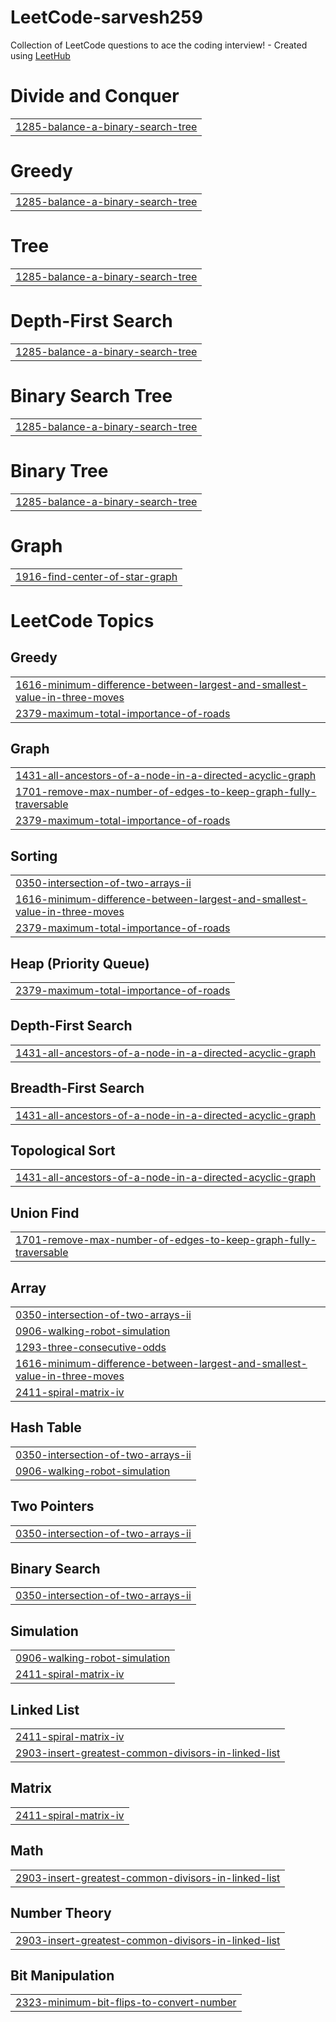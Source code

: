 # LeetCode-sarvesh259
Collection of LeetCode questions to ace the coding interview! - Created using [LeetHub](https://github.com/QasimWani/LeetHub)


# Divide and Conquer
|  |
| ------- |
| [1285-balance-a-binary-search-tree](https://github.com/sarvesh259/LeetCode-sarvesh259/tree/master/1285-balance-a-binary-search-tree) |
# Greedy
|  |
| ------- |
| [1285-balance-a-binary-search-tree](https://github.com/sarvesh259/LeetCode-sarvesh259/tree/master/1285-balance-a-binary-search-tree) |
# Tree
|  |
| ------- |
| [1285-balance-a-binary-search-tree](https://github.com/sarvesh259/LeetCode-sarvesh259/tree/master/1285-balance-a-binary-search-tree) |
# Depth-First Search
|  |
| ------- |
| [1285-balance-a-binary-search-tree](https://github.com/sarvesh259/LeetCode-sarvesh259/tree/master/1285-balance-a-binary-search-tree) |
# Binary Search Tree
|  |
| ------- |
| [1285-balance-a-binary-search-tree](https://github.com/sarvesh259/LeetCode-sarvesh259/tree/master/1285-balance-a-binary-search-tree) |
# Binary Tree
|  |
| ------- |
| [1285-balance-a-binary-search-tree](https://github.com/sarvesh259/LeetCode-sarvesh259/tree/master/1285-balance-a-binary-search-tree) |
# Graph
|  |
| ------- |
| [1916-find-center-of-star-graph](https://github.com/sarvesh259/LeetCode-sarvesh259/tree/master/1916-find-center-of-star-graph) |
<!---LeetCode Topics Start-->
# LeetCode Topics
## Greedy
|  |
| ------- |
| [1616-minimum-difference-between-largest-and-smallest-value-in-three-moves](https://github.com/sarvesh259/LeetCode-sarvesh259/tree/master/1616-minimum-difference-between-largest-and-smallest-value-in-three-moves) |
| [2379-maximum-total-importance-of-roads](https://github.com/sarvesh259/LeetCode-sarvesh259/tree/master/2379-maximum-total-importance-of-roads) |
## Graph
|  |
| ------- |
| [1431-all-ancestors-of-a-node-in-a-directed-acyclic-graph](https://github.com/sarvesh259/LeetCode-sarvesh259/tree/master/1431-all-ancestors-of-a-node-in-a-directed-acyclic-graph) |
| [1701-remove-max-number-of-edges-to-keep-graph-fully-traversable](https://github.com/sarvesh259/LeetCode-sarvesh259/tree/master/1701-remove-max-number-of-edges-to-keep-graph-fully-traversable) |
| [2379-maximum-total-importance-of-roads](https://github.com/sarvesh259/LeetCode-sarvesh259/tree/master/2379-maximum-total-importance-of-roads) |
## Sorting
|  |
| ------- |
| [0350-intersection-of-two-arrays-ii](https://github.com/sarvesh259/LeetCode-sarvesh259/tree/master/0350-intersection-of-two-arrays-ii) |
| [1616-minimum-difference-between-largest-and-smallest-value-in-three-moves](https://github.com/sarvesh259/LeetCode-sarvesh259/tree/master/1616-minimum-difference-between-largest-and-smallest-value-in-three-moves) |
| [2379-maximum-total-importance-of-roads](https://github.com/sarvesh259/LeetCode-sarvesh259/tree/master/2379-maximum-total-importance-of-roads) |
## Heap (Priority Queue)
|  |
| ------- |
| [2379-maximum-total-importance-of-roads](https://github.com/sarvesh259/LeetCode-sarvesh259/tree/master/2379-maximum-total-importance-of-roads) |
## Depth-First Search
|  |
| ------- |
| [1431-all-ancestors-of-a-node-in-a-directed-acyclic-graph](https://github.com/sarvesh259/LeetCode-sarvesh259/tree/master/1431-all-ancestors-of-a-node-in-a-directed-acyclic-graph) |
## Breadth-First Search
|  |
| ------- |
| [1431-all-ancestors-of-a-node-in-a-directed-acyclic-graph](https://github.com/sarvesh259/LeetCode-sarvesh259/tree/master/1431-all-ancestors-of-a-node-in-a-directed-acyclic-graph) |
## Topological Sort
|  |
| ------- |
| [1431-all-ancestors-of-a-node-in-a-directed-acyclic-graph](https://github.com/sarvesh259/LeetCode-sarvesh259/tree/master/1431-all-ancestors-of-a-node-in-a-directed-acyclic-graph) |
## Union Find
|  |
| ------- |
| [1701-remove-max-number-of-edges-to-keep-graph-fully-traversable](https://github.com/sarvesh259/LeetCode-sarvesh259/tree/master/1701-remove-max-number-of-edges-to-keep-graph-fully-traversable) |
## Array
|  |
| ------- |
| [0350-intersection-of-two-arrays-ii](https://github.com/sarvesh259/LeetCode-sarvesh259/tree/master/0350-intersection-of-two-arrays-ii) |
| [0906-walking-robot-simulation](https://github.com/sarvesh259/LeetCode-sarvesh259/tree/master/0906-walking-robot-simulation) |
| [1293-three-consecutive-odds](https://github.com/sarvesh259/LeetCode-sarvesh259/tree/master/1293-three-consecutive-odds) |
| [1616-minimum-difference-between-largest-and-smallest-value-in-three-moves](https://github.com/sarvesh259/LeetCode-sarvesh259/tree/master/1616-minimum-difference-between-largest-and-smallest-value-in-three-moves) |
| [2411-spiral-matrix-iv](https://github.com/sarvesh259/LeetCode-sarvesh259/tree/master/2411-spiral-matrix-iv) |
## Hash Table
|  |
| ------- |
| [0350-intersection-of-two-arrays-ii](https://github.com/sarvesh259/LeetCode-sarvesh259/tree/master/0350-intersection-of-two-arrays-ii) |
| [0906-walking-robot-simulation](https://github.com/sarvesh259/LeetCode-sarvesh259/tree/master/0906-walking-robot-simulation) |
## Two Pointers
|  |
| ------- |
| [0350-intersection-of-two-arrays-ii](https://github.com/sarvesh259/LeetCode-sarvesh259/tree/master/0350-intersection-of-two-arrays-ii) |
## Binary Search
|  |
| ------- |
| [0350-intersection-of-two-arrays-ii](https://github.com/sarvesh259/LeetCode-sarvesh259/tree/master/0350-intersection-of-two-arrays-ii) |
## Simulation
|  |
| ------- |
| [0906-walking-robot-simulation](https://github.com/sarvesh259/LeetCode-sarvesh259/tree/master/0906-walking-robot-simulation) |
| [2411-spiral-matrix-iv](https://github.com/sarvesh259/LeetCode-sarvesh259/tree/master/2411-spiral-matrix-iv) |
## Linked List
|  |
| ------- |
| [2411-spiral-matrix-iv](https://github.com/sarvesh259/LeetCode-sarvesh259/tree/master/2411-spiral-matrix-iv) |
| [2903-insert-greatest-common-divisors-in-linked-list](https://github.com/sarvesh259/LeetCode-sarvesh259/tree/master/2903-insert-greatest-common-divisors-in-linked-list) |
## Matrix
|  |
| ------- |
| [2411-spiral-matrix-iv](https://github.com/sarvesh259/LeetCode-sarvesh259/tree/master/2411-spiral-matrix-iv) |
## Math
|  |
| ------- |
| [2903-insert-greatest-common-divisors-in-linked-list](https://github.com/sarvesh259/LeetCode-sarvesh259/tree/master/2903-insert-greatest-common-divisors-in-linked-list) |
## Number Theory
|  |
| ------- |
| [2903-insert-greatest-common-divisors-in-linked-list](https://github.com/sarvesh259/LeetCode-sarvesh259/tree/master/2903-insert-greatest-common-divisors-in-linked-list) |
## Bit Manipulation
|  |
| ------- |
| [2323-minimum-bit-flips-to-convert-number](https://github.com/sarvesh259/LeetCode-sarvesh259/tree/master/2323-minimum-bit-flips-to-convert-number) |
<!---LeetCode Topics End-->